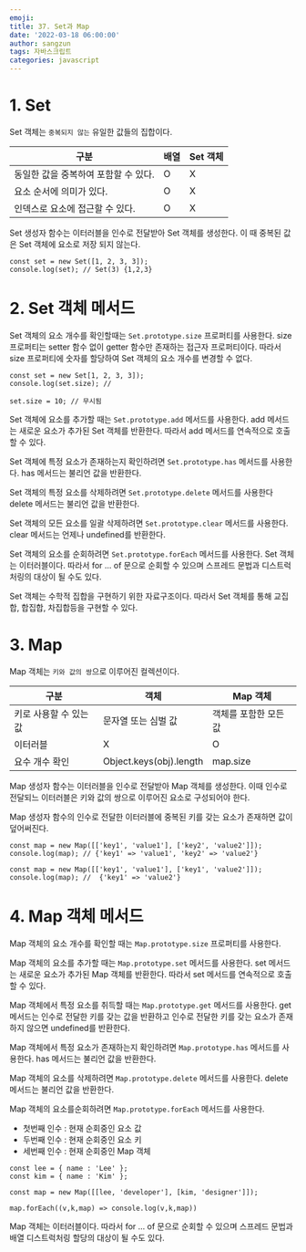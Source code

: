 ```yaml
---
emoji:
title: 37. Set과 Map
date: '2022-03-18 06:00:00'
author: sangzun
tags: 자바스크립트
categories: javascript
---
```


# 1. Set

Set 객체는 `중복되지 않는` 유일한 값들의 집합이다.

| 구분                                 | 배열 | Set 객체 |
| ------------------------------------ | ---- | -------- |
| 동일한 값을 중복하여 포함할 수 있다. | O    | X        |
| 요소 순서에 의미가 있다.             | O    | X        |
| 인덱스로 요소에 접근할 수 있다.      | O    | X        |

Set 생성자 함수는 이터러블을 인수로 전달받아 Set 객체를 생성한다. 이 때 중복된 값은 Set 객체에 요소로 저장 되지 않는다.

```
const set = new Set([1, 2, 3, 3]);
console.log(set); // Set(3) {1,2,3}
```

# 2. Set 객체 메서드

Set 객체의 요소 개수를 확인할때는 `Set.prototype.size` 프로퍼티를 사용한다. size 프로퍼티는 setter 함수 없이 getter 함수만 존재하는 접근자 프로퍼티이다. 따라서 size 프로퍼티에 숫자를 할당하여 Set 객체의 요소 개수를 변경할 수 없다.

```
const set = new Set[1, 2, 3, 3]);
console.log(set.size); //

set.size = 10; // 무시됨
```

Set 객체에 요소를 추가할 때는 `Set.prototype.add` 메서드를 사용한다. add 메서드는 새로운 요소가 추가된 Set 객체를 반환한다. 따라서 add 메서드를 연속적으로 호출할 수 있다.

Set 객체에 특정 요소가 존재하는지 확인하려면 `Set.prototype.has` 메서드를 사용한다. has 메서드는 불리언 값을 반환한다.

Set 객체의 특정 요소를 삭제하려면 `Set.prototype.delete` 메서드를 사용한다 delete 메서드는 불리언 값을 반환한다.

Set 객체의 모든 요소를 일괄 삭제하려면 `Set.prototype.clear` 메서드를 사용한다. clear 메서드는 언제나 undefined를 반환한다.

Set 객체의 요소를 순회하려면 `Set.prototype.forEach` 메서드를 사용한다. Set 객체는 이터러블이다. 따라서 for ... of 문으로 순회할 수 있으며 스프레드 문법과 디스트럭처링의 대상이 될 수도 있다.

Set 객체는 수학적 집합을 구현하기 위한 자료구조이다. 따라서 Set 객체를 통해 교집합, 합집합, 차집합등을 구현할 수 있다.

# 3. Map

Map 객체는 `키와 값의 쌍`으로 이루어진 컬렉션이다.

| 구분                   | 객체                    | Map 객체              |
| ---------------------- | ----------------------- | --------------------- |
| 키로 사용할 수 있는 값 | 문자열 또는 심벌 값     | 객체를 포함한 모든 값 |
| 이터러블               | X                       | O                     |
| 요수 개수 확인         | Object.keys(obj).length | map.size              |

Map 생성자 함수는 이터러블을 인수로 전달받아 Map 객체를 생성한다. 이때 인수로 전달되느 이터러블은 키와 값의 쌍으로 이루어진 요소로 구성되어야 한다.

Map 생성자 함수의 인수로 전달한 이터러블에 중복된 키를 갖는 요소가 존재하면 값이 덮어써진다.

```
const map = new Map([['key1', 'value1'], ['key2', 'value2']]);
console.log(map); // {'key1' => 'value1', 'key2' => 'value2'}

const map = new Map([['key1', 'value1'], ['key1', 'value2']]);
console.log(map); //  {'key1' => 'value2'}
```

# 4. Map 객체 메서드

Map 객체의 요소 개수를 확인할 때는 `Map.prototype.size` 프로퍼티를 사용한다.

Map 객체의 요소를 추가할 때는 `Map.prototype.set` 메서드를 사용한다. set 메서드는 새로운 요소가 추가된 Map 객체를 반환한다. 따라서 set 메서드를 연속적으로 호출할 수 있다.

Map 객체에서 특정 요소를 취득할 때는 `Map.prototype.get` 메서드를 사용한다. get 메서드는 인수로 전달한 키를 갖는 값을 반환하고 인수로 전달한 키를 갖는 요소가 존재하지 않으면 undefined를 반환한다.

Map 객체에서 특정 요소가 존재하는지 확인하려면 `Map.prototype.has` 메서드를 사용한다. has 메서드는 불리언 값을 반환한다.

Map 객체의 요소를 삭제하려면 `Map.prototype.delete` 메서드를 사용한다. delete 메서드는 불리언 값을 반환한다.

Map 객체의 요소를순회하려면 `Map.prototype.forEach` 메서드를 사용한다.

- 첫번째 인수 : 현재 순회중인 요소 값
- 두번째 인수 : 현재 순회중인 요소 키
- 세번째 인수 : 현재 순회중인 Map 객체

```
const lee = { name : 'Lee' };
const kim = { name : 'Kim' };

const map = new Map([[lee, 'developer'], [kim, 'designer']]);

map.forEach((v,k,map) => console.log(v,k,map))
```

Map 객체는 이터러블이다. 따라서 for ... of 문으로 순회할 수 있으며 스프레드 문법과 배열 디스트럭처링 할당의 대상이 될 수도 있다.
